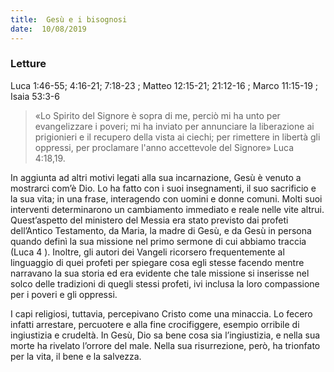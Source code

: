 ```yaml
---
title:  Gesù e i bisognosi
date:  10/08/2019
---
```


### Letture
Luca 1:46-55; 4:16-21; 7:18-23 ; Matteo 12:15-21; 21:12-16 ; Marco 11:15-19 ; Isaia 53:3-6 

> <p></p>
> «Lo Spirito del Signore è sopra di me, perciò mi ha unto per evangelizzare i poveri; mi ha inviato per annunciare la liberazione ai prigionieri e il recupero della vista ai ciechi; per rimettere in libertà gli oppressi, per proclamare l'anno accettevole del Signore» Luca 4:18,19.

In aggiunta ad altri motivi legati alla sua incarnazione, Gesù è venuto a mostrarci com’è Dio. Lo ha fatto con i suoi insegnamenti, il suo sacrificio e la sua vita; in una frase, interagendo con uomini e donne comuni. Molti suoi interventi determinarono un cambiamento immediato e reale nelle vite altrui. Quest’aspetto del ministero del Messia era stato previsto dai profeti dell’Antico Testamento, da Maria, la madre di Gesù, e da Gesù in persona quando definì la sua missione nel primo sermone di cui abbiamo traccia (Luca 4 ). Inoltre, gli autori dei Vangeli ricorsero frequentemente al linguaggio di quei profeti per spiegare cosa egli stesse facendo mentre narravano la sua storia ed era evidente che tale missione si inserisse nel solco delle tradizioni di quegli stessi profeti, ivi inclusa la loro compassione per i poveri e gli oppressi.

I capi religiosi, tuttavia, percepivano Cristo come una minaccia. Lo fecero infatti arrestare, percuotere e alla fine crocifiggere, esempio orribile di ingiustizia e crudeltà. In Gesù, Dio sa bene cosa sia l’ingiustizia, e nella sua morte ha rivelato l’orrore del male. Nella sua risurrezione, però, ha trionfato per la vita, il bene e la salvezza.